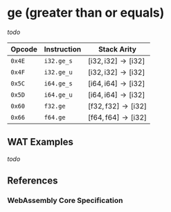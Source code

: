 
# ge (greater than or equals)

_todo_



| Opcode | Instruction | Stack Arity |
|--------|-------------|-----------|
| `0x4E` | `i32.ge_s`  | $[ \mathsf{i32}, \mathsf{i32} ] \to [ \mathsf{i32} ]$ |
| `0x4F` | `i32.ge_u`  | $[ \mathsf{i32}, \mathsf{i32} ] \to [ \mathsf{i32} ]$ |
| `0x5C` | `i64.ge_s`  | $[ \mathsf{i64}, \mathsf{i64} ] \to [ \mathsf{i32} ]$ |
| `0x5D` | `i64.ge_u`  | $[ \mathsf{i64}, \mathsf{i64} ] \to [ \mathsf{i32} ]$ |
| `0x60` | `f32.ge`    | $[ \mathsf{f32}, \mathsf{f32} ] \to [ \mathsf{i32} ]$ |
| `0x66` | `f64.ge`    | $[ \mathsf{f64}, \mathsf{f64} ] \to [ \mathsf{i32} ]$ |



## WAT Examples

_todo_


## References

### WebAssembly Core Specification

[^§2.4.1]: _Structure, Numeric Instructions_ - <https://www.w3.org/TR/wasm-core-2/syntax/instructions.html#numeric-instructions>
[^§4.3.2-ige-u]: _Execution, Numerics, Integer Operations, ige_u_ - <https://www.w3.org/TR/wasm-core-2/exec/numerics.html#op-ige-u>
[^§4.3.2-ige-s]: _Execution, Numerics, Integer Operations, ige_s_ - <https://www.w3.org/TR/wasm-core-2/exec/numerics.html#op-ige-s>
[^§4.3.3-fge]: _Execution, Numerics, Floating-Point Operations, fge_ - <https://www.w3.org/TR/wasm-core-2/exec/numerics.html#op-fge>

